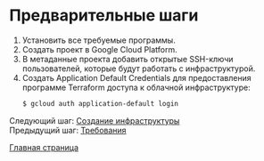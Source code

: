 # Предварительные шаги
1. Установить все требуемые программы.
2. Создать проект в Google Cloud Platform.
3. В метаданные проекта добавить открытые SSH-ключи пользователей, которые будут работать с инфраструктурой.
4. Создать Application Default Credentials для предоставления программе Terraform доступа к облачной инфраструктуре:
    ```bash
    $ gcloud auth application-default login
    ```
  
Следующий шаг: [Создание инфраструктуры](02_infrastructure.md)  
Предыдущий шаг: [Требования](00_requirements.md)
  
[Главная страница](../README.md)
